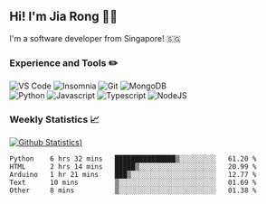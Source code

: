 ## Hi! I'm Jia Rong 👋🏻

I'm a software developer from Singapore! 🇸🇬

### Experience and Tools ✏️
![VS Code](https://img.shields.io/badge/VS%20Code-007acc?style=for-the-badge&logo=visual-studio-code&logoColor=white)
![Insomnia](https://img.shields.io/badge/Insomina-5849be?style=for-the-badge&logo=insomnia&logoColor=white)
![Git](https://img.shields.io/badge/Git-f05032?style=for-the-badge&logo=git&logoColor=white)
![MongoDB](https://img.shields.io/badge/MongoDB-47a248?style=for-the-badge&logo=mongodb&logoColor=white)    
![Python](https://img.shields.io/badge/Python-3776ab?style=for-the-badge&logo=python&logoColor=white)
![Javascript](https://img.shields.io/badge/Javascript-f7df1e?style=for-the-badge&logo=javascript&logoColor=white)
![Typescript](https://img.shields.io/badge/Typescript-007acc?style=for-the-badge&logo=typescript&logoColor=white)
![NodeJS](https://img.shields.io/badge/NodeJS-339933?style=for-the-badge&logo=node.js&logoColor=white)

### Weekly Statistics 📈
[![Github Statistics](https://github-readme-stats.vercel.app/api?username=fourjr&count_private=true))](https://github.com/anuraghazra/github-readme-stats)

<!--START_SECTION:waka-->
```text
Python    6 hrs 32 mins   ███████████████▒░░░░░░░░░   61.20 % 
HTML      2 hrs 14 mins   █████▒░░░░░░░░░░░░░░░░░░░   20.99 % 
Arduino   1 hr 21 mins    ███▒░░░░░░░░░░░░░░░░░░░░░   12.77 % 
Text      10 mins         ▒░░░░░░░░░░░░░░░░░░░░░░░░   01.69 % 
Other     8 mins          ▒░░░░░░░░░░░░░░░░░░░░░░░░   01.38 % 
```
<!--END_SECTION:waka-->
